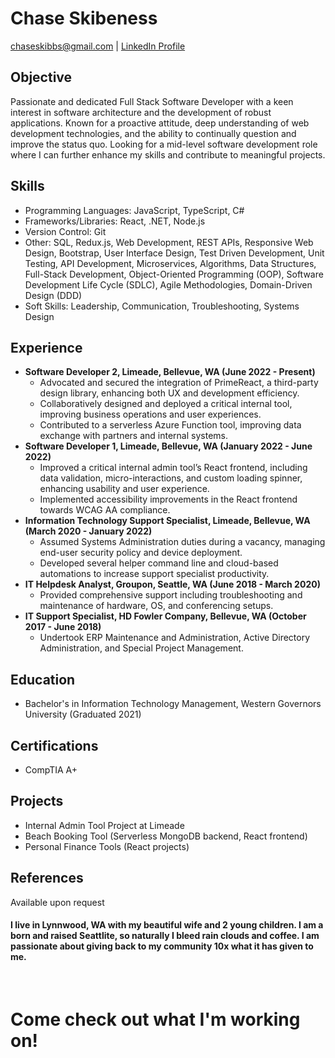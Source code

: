 # Chase Skibeness
[chaseskibbs@gmail.com](mailto:chaseskibbs@gmail.com) | [LinkedIn Profile](https://www.linkedin.com/in/chase-skibeness/)

## Objective
Passionate and dedicated Full Stack Software Developer with a keen interest in software architecture and the development of robust applications. Known for a proactive attitude, deep understanding of web development technologies, and the ability to continually question and improve the status quo. Looking for a mid-level software development role where I can further enhance my skills and contribute to meaningful projects.

## Skills
- Programming Languages: JavaScript, TypeScript, C#
- Frameworks/Libraries: React, .NET, Node.js
- Version Control: Git
- Other: SQL, Redux.js, Web Development, REST APIs, Responsive Web Design, Bootstrap, User Interface Design, Test Driven Development, Unit Testing, API Development, Microservices, Algorithms, Data Structures, Full-Stack Development, Object-Oriented Programming (OOP), Software Development Life Cycle (SDLC), Agile Methodologies, Domain-Driven Design (DDD)
- Soft Skills: Leadership, Communication, Troubleshooting, Systems Design

## Experience
- **Software Developer 2, Limeade, Bellevue, WA (June 2022 - Present)**
  - Advocated and secured the integration of PrimeReact, a third-party design library, enhancing both UX and development efficiency.
  - Collaboratively designed and deployed a critical internal tool, improving business operations and user experiences.
  - Contributed to a serverless Azure Function tool, improving data exchange with partners and internal systems.
- **Software Developer 1, Limeade, Bellevue, WA (January 2022 - June 2022)**
  - Improved a critical internal admin tool’s React frontend, including data validation, micro-interactions, and custom loading spinner, enhancing usability and user experience.
  - Implemented accessibility improvements in the React frontend towards WCAG AA compliance.
- **Information Technology Support Specialist, Limeade, Bellevue, WA (March 2020 - January 2022)**
  - Assumed Systems Administration duties during a vacancy, managing end-user security policy and device deployment.
  - Developed several helper command line and cloud-based automations to increase support specialist productivity.
- **IT Helpdesk Analyst, Groupon, Seattle, WA (June 2018 - March 2020)**
  - Provided comprehensive support including troubleshooting and maintenance of hardware, OS, and conferencing setups.
- **IT Support Specialist, HD Fowler Company, Bellevue, WA (October 2017 - June 2018)**
  - Undertook ERP Maintenance and Administration, Active Directory Administration, and Special Project Management.

## Education
- Bachelor's in Information Technology Management, Western Governors University (Graduated 2021)

## Certifications
- CompTIA A+

## Projects
- Internal Admin Tool Project at Limeade
- Beach Booking Tool (Serverless MongoDB backend, React frontend)
- Personal Finance Tools (React projects)

## References
Available upon request

#### I live in Lynnwood, WA with my beautiful wife and 2 young children. I am a born and raised Seattlite, so naturally I bleed rain clouds and coffee. I am passionate about giving back to my community 10x what it has given to me.

<br />

# Come check out what I'm working on!

